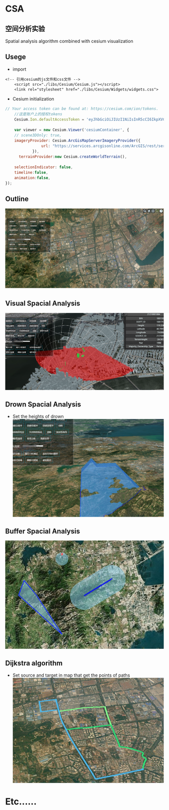 # CSA
## 空间分析实验
Spatial analysis algorithm combined with cesium visualization
## Usege
- import
```
<!-- 引用cesium的js文件和css文件 -->
    <script src="./libs/Cesium/Cesium.js"></script>
    <link rel="stylesheet" href="./libs/Cesium/Widgets/widgets.css">
```
- Cesium initialization
```js
// Your access token can be found at: https://cesium.com/ion/tokens.
    //这是账户上的授权tokens
    Cesium.Ion.defaultAccessToken = 'eyJhbGciOiJIUzI1NiIsInR5cCI6IkpXVCJ9.eyJqdGkiOiJhZWU4ZGZmZS0wOTZlLTQ4YzQtOGM3OS02MzRiNzc0OTdlOWUiLCJpZCI6MTE0NjIzLCJpYXQiOjE2NjgyMzI3Nzh9.HVk7OIA04OU94OeezRqSah9dpF9aQngQ-OH6jTK6yxU';

    var viewer = new Cesium.Viewer('cesiumContainer', {
    // scene3DOnly: true,
    imageryProvider: Cesium.ArcGisMapServerImageryProvider({
                url: "https://services.arcgisonline.com/ArcGIS/rest/services/World_Imagery/MapServer"
            }),
      terrainProvider:new Cesium.createWorldTerrain(),
      
    selectionIndicator: false,
    timeline:false,
    animation:false,
});
```
## Outline
![概要](img/概要.jpeg)
## Visual Spacial Analysis
![可视域分析](img/可视域分析.png)
## Drown Spacial Analysis
- Set the heights of drown
![淹没分析](img/淹没分析.png)
## Buffer Spacial Analysis
![缓冲区分析](img/缓冲区分析.png)
## Dijkstra algorithm
- Set source and target in map that get the points of paths
![最短路径分析](img/最短路径.png)
# Etc......